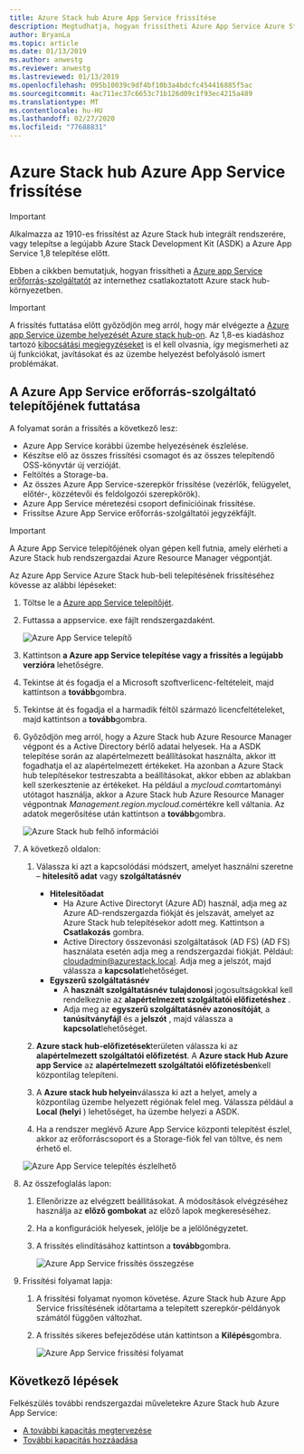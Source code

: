 ```yaml
---
title: Azure Stack hub Azure App Service frissítése
description: Megtudhatja, hogyan frissítheti Azure App Service Azure Stack hub-on.
author: BryanLa
ms.topic: article
ms.date: 01/13/2019
ms.author: anwestg
ms.reviewer: anwestg
ms.lastreviewed: 01/13/2019
ms.openlocfilehash: 095b10039c9df4bf10b3a4bdcfc454416885f5ac
ms.sourcegitcommit: 4ac711ec37c6653c71b126d09c1f93ec4215a489
ms.translationtype: MT
ms.contentlocale: hu-HU
ms.lasthandoff: 02/27/2020
ms.locfileid: "77688831"
---
```

# <a name="update-azure-app-service-on-azure-stack-hub"></a>Azure Stack hub Azure App Service frissítése

> [!IMPORTANT]
> Alkalmazza az 1910-es frissítést az Azure Stack hub integrált rendszerére, vagy telepítse a legújabb Azure Stack Development Kit (ASDK) a Azure App Service 1,8 telepítése előtt.

Ebben a cikkben bemutatjuk, hogyan frissítheti a [Azure app Service erőforrás-szolgáltatót](azure-stack-app-service-overview.md) az internethez csatlakoztatott Azure stack hub-környezetben.

> [!IMPORTANT]
> A frissítés futtatása előtt győződjön meg arról, hogy már elvégezte a [Azure app Service üzembe helyezését Azure stack hub-on](azure-stack-app-service-deploy.md). Az 1,8-es kiadáshoz tartozó [kibocsátási megjegyzéseket](azure-stack-app-service-release-notes-update-eight.md) is el kell olvasnia, így megismerheti az új funkciókat, javításokat és az üzembe helyezést befolyásoló ismert problémákat.

## <a name="run-the-azure-app-service-resource-provider-installer"></a>A Azure App Service erőforrás-szolgáltató telepítőjének futtatása

A folyamat során a frissítés a következő lesz:

* Azure App Service korábbi üzembe helyezésének észlelése.
* Készítse elő az összes frissítési csomagot és az összes telepítendő OSS-könyvtár új verzióját.
* Feltöltés a Storage-ba.
* Az összes Azure App Service-szerepkör frissítése (vezérlők, felügyelet, előtér-, közzétevői és feldolgozói szerepkörök).
* Azure App Service méretezési csoport definícióinak frissítése.
* Frissítse Azure App Service erőforrás-szolgáltatói jegyzékfájlt.

> [!IMPORTANT]
> A Azure App Service telepítőjének olyan gépen kell futnia, amely elérheti a Azure Stack hub rendszergazdai Azure Resource Manager végpontját.

Az Azure App Service Azure Stack hub-beli telepítésének frissítéséhez kövesse az alábbi lépéseket:

1. Töltse le a [Azure app Service telepítőjét](https://aka.ms/appsvcupdate8installer).

2. Futtassa a appservice. exe fájlt rendszergazdaként.

    ![Azure App Service telepítő][1]

3. Kattintson **a Azure app Service telepítése vagy a frissítés a legújabb verzióra** lehetőségre.

4. Tekintse át és fogadja el a Microsoft szoftverlicenc-feltételeit, majd kattintson a **tovább**gombra.

5. Tekintse át és fogadja el a harmadik féltől származó licencfeltételeket, majd kattintson a **tovább**gombra.

6. Győződjön meg arról, hogy a Azure Stack hub Azure Resource Manager végpont és a Active Directory bérlő adatai helyesek. Ha a ASDK telepítése során az alapértelmezett beállításokat használta, akkor itt fogadhatja el az alapértelmezett értékeket. Ha azonban a Azure Stack hub telepítésekor testreszabta a beállításokat, akkor ebben az ablakban kell szerkesztenie az értékeket. Ha például a *mycloud.com*tartományi utótagot használja, akkor a Azure Stack hub Azure Resource Manager végpontnak *Management.region.mycloud.com*értékre kell váltania. Az adatok megerősítése után kattintson a **tovább**gombra.

    ![Azure Stack hub felhő információi][2]

7. A következő oldalon:

    1. Válassza ki azt a kapcsolódási módszert, amelyet használni szeretne – **hitelesítő adat** vagy **szolgáltatásnév**
        - **Hitelesítőadat**
            - Ha Azure Active Directoryt (Azure AD) használ, adja meg az Azure AD-rendszergazda fiókját és jelszavát, amelyet az Azure Stack hub telepítésekor adott meg. Kattintson a **Csatlakozás** gombra.
            - Active Directory összevonási szolgáltatások (AD FS) (AD FS) használata esetén adja meg a rendszergazdai fiókját. Például: cloudadmin@azurestack.local. Adja meg a jelszót, majd válassza a **kapcsolat**lehetőséget.
        - **Egyszerű szolgáltatásnév**
            - A **használt szolgáltatásnév** **tulajdonosi** jogosultságokkal kell rendelkeznie az **alapértelmezett szolgáltatói előfizetéshez** .
            - Adja meg az **egyszerű szolgáltatásnév azonosítóját**, a **tanúsítványfájl** és a **jelszót** , majd válassza a **kapcsolat**lehetőséget.

    1. **Azure stack hub-előfizetések**területen válassza ki az **alapértelmezett szolgáltatói előfizetést**.    A **Azure stack Hub Azure app Service** az **alapértelmezett szolgáltatói előfizetésben**kell központilag telepíteni.

    1. A **Azure stack hub helyein**válassza ki azt a helyet, amely a központilag üzembe helyezett régiónak felel meg. Válassza például a **Local (helyi** ) lehetőséget, ha üzembe helyezi a ASDK.

    1. Ha a rendszer meglévő Azure App Service központi telepítést észlel, akkor az erőforráscsoport és a Storage-fiók fel van töltve, és nem érhető el.

      ![Azure App Service telepítés észlelhető][3]

8. Az összefoglalás lapon:
   1. Ellenőrizze az elvégzett beállításokat. A módosítások elvégzéséhez használja az **előző gombokat** az előző lapok megkereséséhez.
   2. Ha a konfigurációk helyesek, jelölje be a jelölőnégyzetet.
   3. A frissítés elindításához kattintson a **tovább**gombra.

       ![Azure App Service frissítés összegzése][4]

9. Frissítési folyamat lapja:
    1. A frissítési folyamat nyomon követése. Azure Stack hub Azure App Service frissítésének időtartama a telepített szerepkör-példányok számától függően változhat.
    2. A frissítés sikeres befejeződése után kattintson a **Kilépés**gombra.

        ![Azure App Service frissítési folyamat][5]

<!--Image references-->
[1]: ./media/azure-stack-app-service-update/app-service-exe.png
[2]: ./media/azure-stack-app-service-update/app-service-azure-resource-manager-endpoints.png
[3]: ./media/azure-stack-app-service-update/app-service-installation-detected.png
[4]: ./media/azure-stack-app-service-update/app-service-upgrade-summary.png
[5]: ./media/azure-stack-app-service-update/app-service-upgrade-complete.png

## <a name="next-steps"></a>Következő lépések

Felkészülés további rendszergazdai műveletekre Azure Stack hub Azure App Service:

* [A további kapacitás megtervezése](azure-stack-app-service-capacity-planning.md)
* [További kapacitás hozzáadása](azure-stack-app-service-add-worker-roles.md)

